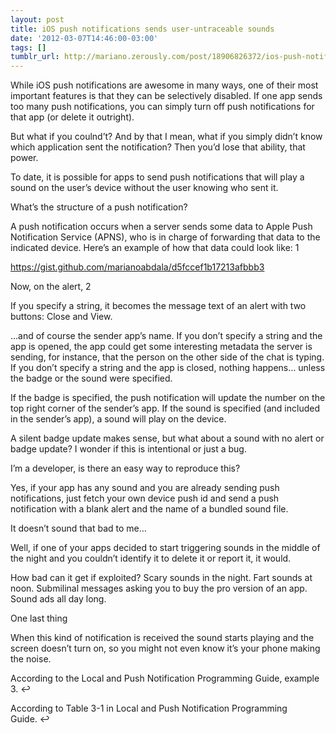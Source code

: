 ```yaml
---
layout: post
title: iOS push notifications sends user-untraceable sounds
date: '2012-03-07T14:46:00-03:00'
tags: []
tumblr_url: http://mariano.zerously.com/post/18906826372/ios-push-notifications-sends-user-untraceable
---
```

While iOS push notifications are awesome in many ways, one of their most important features is that they can be selectively disabled. If one app sends too many push notifications, you can simply turn off push notifications for that app (or delete it outright).

But what if you coulnd’t? And by that I mean, what if you simply didn’t know which application sent the notification? Then you’d lose that ability, that power.

To date, it is possible for apps to send push notifications that will play a sound on the user’s device without the user knowing who sent it.

What’s the structure of a push notification?

A push notification occurs when a server sends some data to Apple Push Notification Service (APNS), who is in charge of forwarding that data to the indicated device. Here’s an example of how that data could look like: 1

https://gist.github.com/marianoabdala/d5fccef1b17213afbbb3

Now, on the alert, 2


  If you specify a string, it becomes the message text of an alert with two buttons: Close and View.


…and of course the sender app’s name. If you don’t specify a string and the app is opened, the app could get some interesting metadata the server is sending, for instance, that the person on the other side of the chat is typing. If you don’t specify a string and the app is closed, nothing happens… unless the badge or the sound were specified.

If the badge is specified, the push notification will update the number on the top right corner of the sender’s app. If the sound is specified (and included in the sender’s app), a sound will play on the device.

A silent badge update makes sense, but what about a sound with no alert or badge update? I wonder if this is intentional or just a bug.

I’m a developer, is there an easy way to reproduce this?

Yes, if your app has any sound and you are already sending push notifications, just fetch your own device push id and send a push notification with a blank alert and the name of a bundled sound file.

It doesn’t sound that bad to me…

Well, if one of your apps decided to start triggering sounds in the middle of the night and you couldn’t identify it to delete it or report it, it would.

How bad can it get if exploited?
Scary sounds in the night.
Fart sounds at noon.
<paranoid>Submilinal messages asking you to buy the pro version of an app.</paranoid>
Sound ads all day long.

One last thing

When this kind of notification is received the sound starts playing and the screen doesn’t turn on, so you might not even know it’s your phone making the noise.



According to the Local and Push Notification Programming Guide, example 3. ↩



According to Table 3-1 in Local and Push Notification Programming Guide. ↩


